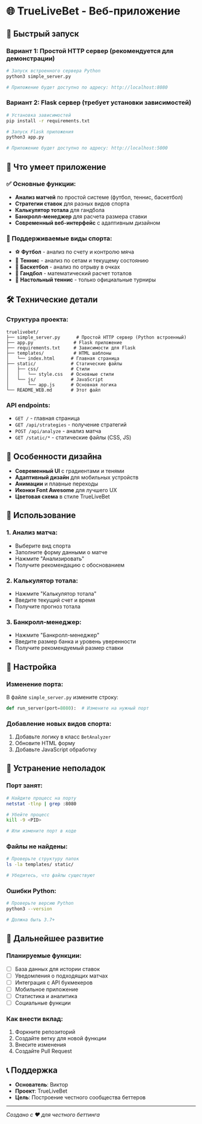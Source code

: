 # 🌐 TrueLiveBet - Веб-приложение

## 🚀 Быстрый запуск

### Вариант 1: Простой HTTP сервер (рекомендуется для демонстрации)

```bash
# Запуск встроенного сервера Python
python3 simple_server.py

# Приложение будет доступно по адресу: http://localhost:8080
```

### Вариант 2: Flask сервер (требует установки зависимостей)

```bash
# Установка зависимостей
pip install -r requirements.txt

# Запуск Flask приложения
python3 app.py

# Приложение будет доступно по адресу: http://localhost:5000
```

## 🎯 Что умеет приложение

### ✅ Основные функции:
- **Анализ матчей** по простой системе (футбол, теннис, баскетбол)
- **Стратегии ставок** для разных видов спорта
- **Калькулятор тотала** для гандбола
- **Банкролл-менеджер** для расчета размера ставки
- **Современный веб-интерфейс** с адаптивным дизайном

### 🏈 Поддерживаемые виды спорта:
- ⚽ **Футбол** - анализ по счету и контролю мяча
- 🎾 **Теннис** - анализ по сетам и текущему состоянию
- 🏀 **Баскетбол** - анализ по отрыву в очках
- 🤾 **Гандбол** - математический расчет тоталов
- 🏓 **Настольный теннис** - только официальные турниры

## 🛠️ Технические детали

### Структура проекта:
```
truelivebet/
├── simple_server.py      # Простой HTTP сервер (Python встроенный)
├── app.py               # Flask приложение
├── requirements.txt     # Зависимости для Flask
├── templates/           # HTML шаблоны
│   └── index.html      # Главная страница
├── static/             # Статические файлы
│   ├── css/            # Стили
│   │   └── style.css   # Основные стили
│   └── js/             # JavaScript
│       └── app.js      # Основная логика
└── README_WEB.md       # Этот файл
```

### API endpoints:
- `GET /` - главная страница
- `GET /api/strategies` - получение стратегий
- `POST /api/analyze` - анализ матча
- `GET /static/*` - статические файлы (CSS, JS)

## 🎨 Особенности дизайна

- **Современный UI** с градиентами и тенями
- **Адаптивный дизайн** для мобильных устройств
- **Анимации** и плавные переходы
- **Иконки Font Awesome** для лучшего UX
- **Цветовая схема** в стиле TrueLiveBet

## 📱 Использование

### 1. Анализ матча:
- Выберите вид спорта
- Заполните форму данными о матче
- Нажмите "Анализировать"
- Получите рекомендацию с обоснованием

### 2. Калькулятор тотала:
- Нажмите "Калькулятор тотала"
- Введите текущий счет и время
- Получите прогноз тотала

### 3. Банкролл-менеджер:
- Нажмите "Банкролл-менеджер"
- Введите размер банка и уровень уверенности
- Получите рекомендуемый размер ставки

## 🔧 Настройка

### Изменение порта:
В файле `simple_server.py` измените строку:
```python
def run_server(port=8080):  # Измените на нужный порт
```

### Добавление новых видов спорта:
1. Добавьте логику в класс `BetAnalyzer`
2. Обновите HTML форму
3. Добавьте JavaScript обработку

## 🚨 Устранение неполадок

### Порт занят:
```bash
# Найдите процесс на порту
netstat -tlnp | grep :8080

# Убейте процесс
kill -9 <PID>

# Или измените порт в коде
```

### Файлы не найдены:
```bash
# Проверьте структуру папок
ls -la templates/ static/

# Убедитесь, что файлы существуют
```

### Ошибки Python:
```bash
# Проверьте версию Python
python3 --version

# Должна быть 3.7+
```

## 🌟 Дальнейшее развитие

### Планируемые функции:
- [ ] База данных для истории ставок
- [ ] Уведомления о подходящих матчах
- [ ] Интеграция с API букмекеров
- [ ] Мобильное приложение
- [ ] Статистика и аналитика
- [ ] Социальные функции

### Как внести вклад:
1. Форкните репозиторий
2. Создайте ветку для новой функции
3. Внесите изменения
4. Создайте Pull Request

## 📞 Поддержка

- **Основатель**: Виктор
- **Проект**: TrueLiveBet
- **Цель**: Построение честного сообщества беттеров

---

*Создано с ❤️ для честного беттинга*
